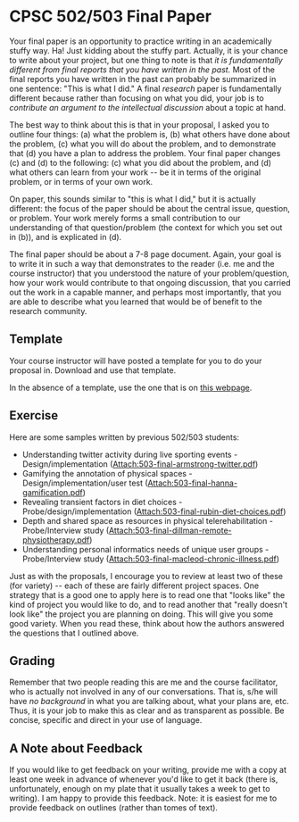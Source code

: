 

# CPSC 502/503 Final Paper

Your final paper is an opportunity to practice writing in an academically stuffy way. Ha! Just kidding about the stuffy part. Actually, it is your chance to write about your project, but one thing to note is that _it is fundamentally different from final reports that you have written in the past._ Most of the final reports you have written in the past can probably be summarized in one sentence: "This is what I did." A final _research_ paper is fundamentally different because rather than focusing on what you did, your job is to _contribute an argument to the intellectual discussion_ about a topic at hand.

The best way to think about this is that in your proposal, I asked you to outline four things: (a) what the problem is, (b) what others have done about the problem, (c) what you will do about the problem, and to demonstrate that (d) you have a plan to address the problem. Your final paper changes (c) and (d) to the following: (c) what you did about the problem, and (d) what others can learn from your work -- be it in terms of the original problem, or in terms of your own work.

On paper, this sounds similar to "this is what I did," but it is actually different: the focus of the paper should be about the central issue, question, or problem. Your work merely forms a small contribution to our understanding of that question/problem (the context for which you set out in (b)), and is explicated in (d).

The final paper should be about a 7-8 page document. Again, your goal is to write it in such a way that demonstrates to the reader (i.e. me and the course instructor) that you understood the nature of your problem/question, how your work would contribute to that ongoing discussion, that you carried out the work in a capable manner, and perhaps most importantly, that you are able to describe what you learned that would be of benefit to the research community.

## Template

Your course instructor will have posted a template for you to do your proposal in. Download and use that template.

In the absence of a template, use the one that is on [this webpage](http://www.sigchi.org/publications/chipubform/sigchi-papers-word-template/view).

## Exercise

Here are some samples written by previous 502/503 students:

* Understanding twitter activity during live sporting events - Design/implementation ([Attach:503-final-armstrong-twitter.pdf](CPSC502503/503-final-armstrong-twitter.pdf))
* Gamifying the annotation of physical spaces - Design/implementation/user test ([Attach:503-final-hanna-gamification.pdf](CPSC502503/503-final-hanna-gamification.pdf))
* Revealing transient factors in diet choices - Probe/design/implementation ([Attach:503-final-rubin-diet-choices.pdf](CPSC502503/503-final-rubin-diet-choices.pdf))
* Depth and shared space as resources in physical telerehabilitation - Probe/Interview study ([Attach:503-final-dillman-remote-physiotherapy.pdf](CPSC502503/503-final-dillman-remote-physiotherapy.pdf))
* Understanding personal informatics needs of unique user groups - Probe/Interview study ([Attach:503-final-macleod-chronic-illness.pdf](CPSC502503/503-final-macleod-chronic-illness.pdf))

Just as with the proposals, I encourage you to review at least two of these (for variety) -- each of these are fairly different project spaces. One strategy that is a good one to apply here is to read one that "looks like" the kind of project you would like to do, and to read another that "really doesn't look like" the project you are planning on doing. This will give you some good variety. When you read these, think about how the authors answered the questions that I outlined above.

## Grading

Remember that two people reading this are me and the course facilitator, who is actually not involved in any of our conversations. That is, s/he will have _no background_ in what you are talking about, what your plans are, etc. Thus, it is your job to make this as clear and as transparent as possible. Be concise, specific and direct in your use of language.

## A Note about Feedback

If you would like to get feedback on your writing, provide me with a copy at least one week in advance of whenever you'd like to get it back (there is, unfortunately, enough on my plate that it usually takes a week to get to writing). I am happy to provide this feedback. Note: it is easiest for me to provide feedback on outlines (rather than tomes of text).

